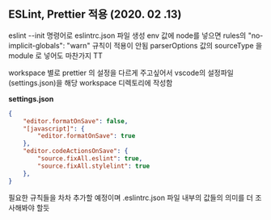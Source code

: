 ## ESLint, Prettier 적용 (2020. 02 .13)

eslint --init 명령어로 eslintrc.json 파일 생성
env 값에 node를 넣으면 rules의 "no-implicit-globals": "warn" 규칙이 적용이 안됨
parserOptions 값의 sourceType 을 module 로 넣어도 마찬가지 TT

workspace 별로 prettier 의 설정을 다르게 주고싶어서 vscode의 설정파일(settings.json)을 해당 workspace 디렉토리에 작성함


**settings.json**
```JSON
{
    "editor.formatOnSave": false,
    "[javascript]": {
        "editor.formatOnSave": true
    },
    "editor.codeActionsOnSave": {
        "source.fixAll.eslint": true,
        "source.fixAll.stylelint": true
    },
}
```

필요한 규칙들을 차차 추가할 예정이며
.eslintrc.json 파일 내부의 값들의 의미를 더 조사해봐야 할듯